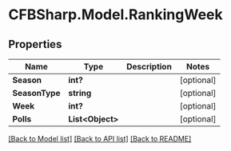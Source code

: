 # CFBSharp.Model.RankingWeek
## Properties

Name | Type | Description | Notes
------------ | ------------- | ------------- | -------------
**Season** | **int?** |  | [optional] 
**SeasonType** | **string** |  | [optional] 
**Week** | **int?** |  | [optional] 
**Polls** | **List&lt;Object&gt;** |  | [optional] 

[[Back to Model list]](../README.md#documentation-for-models) [[Back to API list]](../README.md#documentation-for-api-endpoints) [[Back to README]](../README.md)

